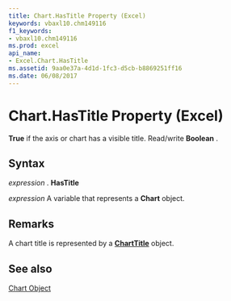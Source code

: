 ```yaml
---
title: Chart.HasTitle Property (Excel)
keywords: vbaxl10.chm149116
f1_keywords:
- vbaxl10.chm149116
ms.prod: excel
api_name:
- Excel.Chart.HasTitle
ms.assetid: 9aa0e37a-4d1d-1fc3-d5cb-b8869251ff16
ms.date: 06/08/2017
---
```



# Chart.HasTitle Property (Excel)

 **True** if the axis or chart has a visible title. Read/write **Boolean** .


## Syntax

 _expression_ . **HasTitle**

 _expression_ A variable that represents a **Chart** object.


## Remarks

A chart title is represented by a  **[ChartTitle](Excel.ChartTitle(objec).md)** object.


## See also


[Chart Object](Excel.Chart(object).md)

